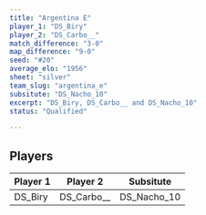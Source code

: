 ```yaml
---
title: "Argentina E"
player_1: "DS_Biry"
player_2: "DS_Carbo__"
match_difference: "3-0"
map_difference: "9-0"
seed: "#20"
average_elo: "1956"
sheet: "silver"
team_slug: "argentina_e"
subsitute: "DS_Nacho_10"
excerpt: "DS_Biry, DS_Carbo__ and DS_Nacho_10"
status: "Qualified"

---
```

## Players

| Player 1 | Player 2 | Subsitute |
| -- | -- | -- |
| DS_Biry | DS_Carbo__ | DS_Nacho_10 |
